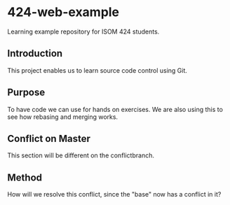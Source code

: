 # 424-web-example
Learning example repository for ISOM 424 students.

## Introduction
This project enables us to learn source code control using Git.

## Purpose
To have code we can use for hands on exercises. We are also using this to see how rebasing and merging works.

## Conflict on Master
This section will be different on the conflictbranch.

## Method
How will we resolve this conflict, since the "base" now has a conflict in it?